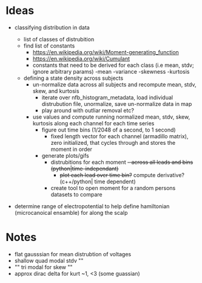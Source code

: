 # Ideas #

- classifying distribution in data
	- list of classes of distrubition
	- find list of constants
		- https://en.wikipedia.org/wiki/Moment-generating_function
		- https://en.wikipedia.org/wiki/Cumulant
		- constants that need to be derived for each class (i.e mean, stdv; ignore arbitrary params)
			-mean
			-variance
			-skewness
			-kurtosis
	- defining a state density across subjects
		- un-normalize data across all subjects and recompute mean, stdv, skew, and kurtosis
			- iterate over nfb_histogram_metadata, load individual distrubution file, unormalize, save un-normalize data in map
			- play around with outliar removal etc?
		- use values and compute running normalized mean, stdv, skew, kurtosis along each channel for each time series
			- figure out time bins (1/2048 of a second, to 1 second)
				- fixed length vector for each channel (armadillo matrix), zero initialized, that cycles through and stores the moment in order
			- generate plots/gifs
				- distrubitions for each moment
					~~- across all leads and bins (python|time-independant)~~
					- ~~plot each lead over time bin?~~ compute derivative? (c++/python| time dependent)
				- create tool to open moment for a random persons datasets to compare

- determine range of electropotential to help define hamiltonian (microcanoical ensamble) for along the scalp


# Notes #
- flat gausssian for mean distrubtion of voltages
- shallow quad modal stdv ""
- "" tri modal for skew ""
- approx dirac delta for kurt ~1, <3  (some guassian)

